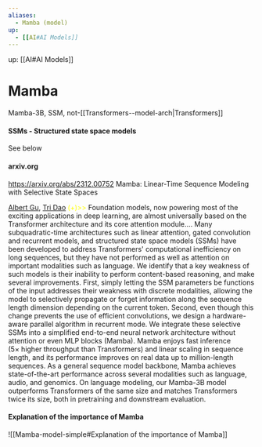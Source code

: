 ```yaml
---
aliases:
  - Mamba (model)
up:
  - [[AI#AI Models]]
---
```

up:  [[AI#AI Models]]
# Mamba
Mamba-3B, SSM, not-[[Transformers--model-arch|Transformers]]

#### SSMs - Structured state space models
See below
#### arxiv.org
https://arxiv.org/abs/2312.00752
Mamba: Linear-Time Sequence Modeling with Selective State Spaces

[Albert Gu](https://arxiv.org/search/cs?searchtype=author&query=Gu,+A), [Tri Dao](https://arxiv.org/search/cs?searchtype=author&query=Dao,+T)   <font color="#ffff00">(+)>></font> Foundation models, now powering most of the exciting applications in deep learning, are almost universally based on the Transformer architecture and its core attention module....
	Many subquadratic-time architectures such as linear attention, gated convolution and recurrent models, and structured state space models (SSMs) have been developed to address Transformers' computational inefficiency on long sequences, but they have not performed as well as attention on important modalities such as language. We identify that a key weakness of such models is their inability to perform content-based reasoning, and make several improvements. First, simply letting the SSM parameters be functions of the input addresses their weakness with discrete modalities, allowing the model to selectively propagate or forget information along the sequence length dimension depending on the current token. Second, even though this change prevents the use of efficient convolutions, we design a hardware-aware parallel algorithm in recurrent mode. We integrate these selective SSMs into a simplified end-to-end neural network architecture without attention or even MLP blocks (Mamba). Mamba enjoys fast inference (5× higher throughput than Transformers) and linear scaling in sequence length, and its performance improves on real data up to million-length sequences. As a general sequence model backbone, Mamba achieves state-of-the-art performance across several modalities such as language, audio, and genomics. On language modeling, our Mamba-3B model outperforms Transformers of the same size and matches Transformers twice its size, both in pretraining and downstream evaluation.


#### Explanation of the importance of Mamba
![[Mamba-model-simple#Explanation of the importance of Mamba]]
